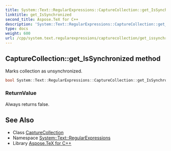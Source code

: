 ```yaml
---
title: System::Text::RegularExpressions::CaptureCollection::get_IsSynchronized method
linktitle: get_IsSynchronized
second_title: Aspose.TeX for C++
description: 'System::Text::RegularExpressions::CaptureCollection::get_IsSynchronized method. Marks collection as unsynchronized in C++.'
type: docs
weight: 600
url: /cpp/system.text.regularexpressions/capturecollection/get_issynchronized/
---
```

## CaptureCollection::get_IsSynchronized method


Marks collection as unsynchronized.

```cpp
bool System::Text::RegularExpressions::CaptureCollection::get_IsSynchronized() const
```


### ReturnValue

Always returns false.

## See Also

* Class [CaptureCollection](../)
* Namespace [System::Text::RegularExpressions](../../)
* Library [Aspose.TeX for C++](../../../)
